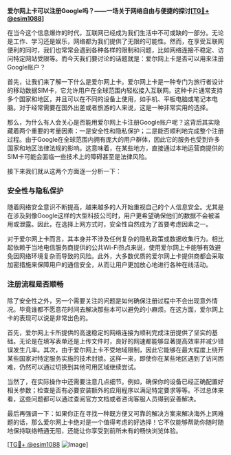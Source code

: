 **爱尔网上卡可以注册Google吗？——一场关于网络自由与便捷的探讨[[TG💪+ @esim1088](https://t.me/s/esim1088)]**

在当今这个信息爆炸的时代，互联网已经成为我们生活中不可或缺的一部分。无论是工作、学习还是娱乐，网络都为我们提供了无限的可能性。然而，在享受互联网便利的同时，我们也常常会遇到各种各样的限制和问题，比如网络连接不稳定、访问特定网站受限等。而今天我们要讨论的话题就是：爱尔网上卡是否可以用来注册Google账户？

首先，让我们来了解一下什么是爱尔网上卡。爱尔网上卡是一种专门为旅行者设计的移动数据SIM卡，它允许用户在全球范围内轻松接入互联网。这种卡片通常支持多个国家和地区，并且可以在不同的设备上使用，如手机、平板电脑或笔记本电脑。对于经常需要在国外出差或者旅游的人来说，这是一种非常实用的选择。

那么，为什么有人会关心是否能用爱尔网上卡注册Google账户呢？这背后其实隐藏着两个重要的考量因素：一是安全性和隐私保护；二是能否顺利地完成整个注册过程。由于Google在全球范围内拥有庞大的用户群体，因此它的服务也受到许多国家和地区法律法规的影响。这意味着，在某些地方，直接通过本地运营商提供的SIM卡可能会面临一些技术上的障碍甚至是法律风险。

接下来我们就从这两个方面逐一分析一下：

### 安全性与隐私保护

随着网络安全意识不断提高，越来越多的人开始重视自己的个人信息安全。尤其是在涉及到像Google这样的大型科技公司时，用户更希望确保他们的数据不会被滥用或泄露。因此，在选择上网方式时，安全性自然成为了首要考虑因素之一。

对于爱尔网上卡而言，其本身并不涉及任何复杂的隐私政策或数据收集行为。相比起依赖于当地电信服务商提供的公共Wi-Fi热点来说，使用爱尔网上卡能够有效避免因网络环境复杂而导致的风险。此外，大多数优质的爱尔网上卡提供商都会采取加密措施来保障用户的通信安全，从而让用户更加放心地进行各种在线活动。

### 注册流程是否顺畅

除了安全性之外，另一个需要关注的问题是如何确保注册过程中不会出现意外情况。毕竟谁都不愿意花时间去解决那些本可以避免的小麻烦。在这方面，爱尔网上卡的表现可以说是非常出色的。

首先，爱尔网上卡所提供的高速稳定的网络连接为顺利完成注册提供了坚实的基础。无论是在填写表单还是上传文件时，良好的网速都能够显著提高效率并减少错误发生几率。其次，由于爱尔网上卡不受地域限制，因此它能够在最大程度上绕开某些国家对特定服务实施的技术封锁。这样一来，即使你在某些地区遇到了访问困难，仍然可以通过切换到其他可用区域继续尝试。

当然了，在实际操作中还需要注意几点细节。例如，确保你的设备已经正确配置好相关参数；检查是否有必要安装额外的应用程序以满足特定要求等等。不过总体来看，这些问题都可以通过查阅官方文档或者咨询客服人员得到妥善解决。

最后再强调一下：如果你正在寻找一种既方便又可靠的解决方案来解决海外上网难题的话，那么爱尔网上卡绝对是一个值得考虑的好选择！它不仅能够帮助你随时随地保持联络畅通无阻，还能让你享受到前所未有的畅快浏览体验。

[[TG💪+ @esim1088](https://t.me/s/esim1088) ![Image](https://i.postimg.cc/4NQfJmqS/Snipaste-2025-05-13-00-14-12.png)]